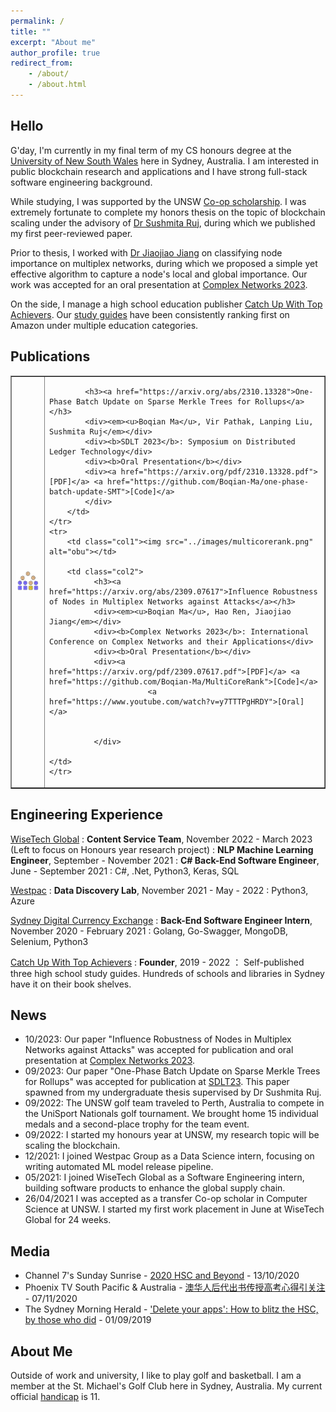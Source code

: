 ```yaml
---
permalink: /
title: ""
excerpt: "About me"
author_profile: true
redirect_from:
    - /about/
    - /about.html
---
```


## Hello

G'day, I'm currently in my final term of my CS honours degree at the [University of New South Wales](https://www.unsw.edu.au/) here in Sydney, Australia. I am interested in public blockchain research and applications and I have strong full-stack software engineering background.

While studying, I was supported by the UNSW [Co-op scholarship](https://www.co-op.unsw.edu.au/). I was extremely fortunate to complete my honors thesis on the topic of blockchain scaling under the advisory of [Dr Sushmita Ruj](https://research.unsw.edu.au/people/dr-sushmita-ruj-0), during which we published my first peer-reviewed paper.

Prior to thesis, I worked with [Dr Jiaojiao Jiang](https://research.unsw.edu.au/people/dr-jiaojiao-jiang) on classifying node importance on multiplex networks, during which we proposed a simple yet effective algorithm to capture a node's local and global importance. Our work was accepted for an oral presentation at [Complex Networks 2023](https://complexnetworks.org/).

<!-- ### Why Blockchain?

Early on in my undergraduate studies, I interests leaned more towards machine learning and data science. In 2021, at the height of the NFT bull market, I experience first hand the poor scalability issue of Ethereum by paying $90 gas fee on a $30 NFT ([view tx here](https://etherscan.io/tx/0x31fc76f46eee32d9ea8142faf1fe30414c04a5e96744dde8e8e96a8ce99290f5)). Overlooking the hype and the FUD during the bull market, I began learning about the fundamentals of blockchain.

Right before it was time to select my thesis topic, I took a blockchain software course ([COMP6452](https://www.handbook.unsw.edu.au/undergraduate/courses/2024/COMP6452?year=2024)) that completely changed my outlook on the potential impact of blockchain technology. I see blockchain as a tool to democratize global finance participation. -->

On the side, I manage a high school education publisher [Catch Up With Top Achievers](http://Top-Achievers.com.au "Catch Up With Top Achievers"). Our [study guides](https://www.amazon.com.au/s?k=Tree+Niu+Bee+Pty.Ltd&i=digital-text&dc&ref=a9_asc_1 "Study guides") have been consistently ranking first on Amazon under multiple education categories.

## Publications

<table border="1">
    <tr>
        <td class="col1"><img src="../images/obu.png" alt="obu"></td>
        <td class="col2">
        
            <h3><a href="https://arxiv.org/abs/2310.13328">One-Phase Batch Update on Sparse Merkle Trees for Rollups</a></h3>
            <div><em><u>Boqian Ma</u>, Vir Pathak, Lanping Liu, Sushmita Ruj</em></div>
            <div><b>SDLT 2023</b>: Symposium on Distributed Ledger Technology</div>
            <div><b>Oral Presentation</b></div>
            <div><a href="https://arxiv.org/pdf/2310.13328.pdf">[PDF]</a> <a href="https://github.com/Boqian-Ma/one-phase-batch-update-SMT">[Code]</a>            
            </div>
        </td>
    </tr>
    <tr>
        <td class="col1"><img src="../images/multicorerank.png" alt="obu"></td>

        <td class="col2">
              <h3><a href="https://arxiv.org/abs/2309.07617">Influence Robustness of Nodes in Multiplex Networks against Attacks</a></h3>
              <div><em><u>Boqian Ma</u>, Hao Ren, Jiaojiao Jiang</em></div>
              <div><b>Complex Networks 2023</b>: International Conference on Complex Networks and their Applications</div>
              <div><b>Oral Presentation</b></div>
              <div><a href="https://arxiv.org/pdf/2309.07617.pdf">[PDF]</a> <a href="https://github.com/Boqian-Ma/MultiCoreRank">[Code]</a>
                          <a href="https://www.youtube.com/watch?v=y7TTTPgHRDY">[Oral]</a>

              
              </div>

    </td>
    </tr>

</table>

## Engineering Experience

[WiseTech Global](https://www.wisetechglobal.com/ "WiseTech Global")
: **Content Service Team**, November 2022 - March 2023 (Left to focus on Honours year research project)
: **NLP Machine Learning Engineer**, September - November 2021
: **C# Back-End Software Engineer**, June - September 2021
: C#, .Net, Python3, Keras, SQL

[Westpac](https://www.westpac.com.au/ "Westpac")
: **Data Discovery Lab**, November 2021 - May - 2022
: Python3, Azure

[Sydney Digital Currency Exchange](https://exchange.sdce.com.au/ "SDCE")
: **Back-End Software Engineer Intern**, November 2020 - February 2021
: Golang, Go-Swagger, MongoDB, Selenium, Python3

[Catch Up With Top Achievers](https://Top-Achievers.com.au/ "Catch Up With Top Achievers")
: **Founder**, 2019 - 2022
： Self-published three high school study guides. Hundreds of schools and libraries in Sydney have it on their book shelves.

## News

-   10/2023: Our paper "Influence Robustness of Nodes in Multiplex Networks against Attacks" was accepted for publication and oral presentation at [Complex Networks 2023](https://complexnetworks.org/).
-   09/2023: Our paper "One-Phase Batch Update on Sparse Merkle Trees for Rollups" was accepted for publication at [SDLT23](https://symposium-dlt.org/). This paper spawned from my undergraduate thesis supervised by Dr Sushmita Ruj.
-   09/2022: The UNSW golf team traveled to Perth, Australia to compete in the UniSport Nationals golf tournament. We brought home 15 individual medals and a second-place trophy for the team event.
-   09/2022: I started my honours year at UNSW, my research topic will be scaling the blockchain.
-   12/2021: I joined Westpac Group as a Data Science intern, focusing on writing automated ML model release pipeline.
-   05/2021: I joined WiseTech Global as a Software Engineering intern, building software products to enhance the global supply chain.
-   26/04/2021 I was accepted as a transfer Co-op scholar in Computer Science at UNSW. I started my first work placement in June at WiseTech Global for 24 weeks.

## Media

-   Channel 7's Sunday Sunrise - [2020 HSC and Beyond](https://www.youtube.com/watch?v=dv0kiEdhMyc&t=3s) - 13/10/2020
-   Phoenix TV South Pacific & Australia - [澳华人后代出书传授高考心得引关注](https://www.youtube.com/watch?v=woUTLiO1TIs) - 07/11/2020
-   The Sydney Morning Herald - ['Delete your apps': How to blitz the HSC, by those who did](https://www.smh.com.au/education/delete-your-apps-how-to-blitz-the-hsc-by-those-who-did-20190829-p52m0t.html) - 01/09/2019

## About Me

Outside of work and university, I like to play golf and basketball. I am a member at the St. Michael's Golf Club here in Sydney, Australia. My current official [handicap](https://www.golf.org.au/handicap/?golfLinkNo=2012203208) is 11.

<!-- ## Reading List

1. [Zero to One by Peter Thiel](https://www.penguin.com.au/books/zero-to-one-9780753555200)
2. [Rich Dad Poor Dad by Robert Kiyosaki](https://www.richdad.com/)
3. [12 Rules of Life by Jordan Peterson](https://www.jordanbpeterson.com/12-rules-for-life/)
4. [The Lean Startup by Eric Ries](http://theleanstartup.com/)
5. [Indistractable by Nir Eyal](https://www.nirandfar.com/indistractable/)
6. [Thinking Fast and Slow by Daniel Kahneman](https://www.penguin.com.au/books/thinking-fast-and-slow-9780141033570)
   etc... -->
